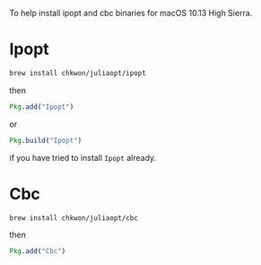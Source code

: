 To help install ipopt and cbc binaries for macOS 10.13 High Sierra.

# Ipopt

```bash
brew install chkwon/juliaopt/ipopt
```
then
```julia
Pkg.add("Ipopt")
```
or
```julia
Pkg.build("Ipopt")
```
if you have tried to install `Ipopt` already.

# Cbc

```bash
brew install chkwon/juliaopt/cbc
```
then
```julia
Pkg.add("Cbc")
```
```
